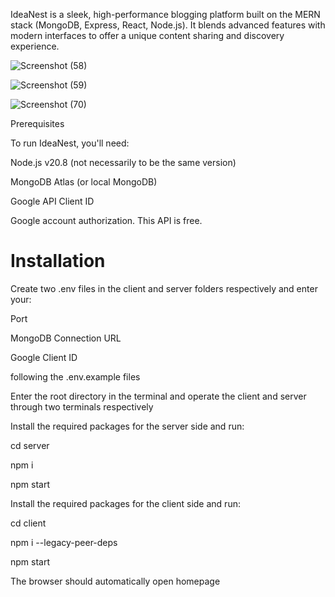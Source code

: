 IdeaNest is a sleek, high-performance blogging platform built on the MERN stack (MongoDB, Express, React, Node.js). It blends advanced features with modern interfaces to offer a unique content sharing and discovery experience.

![Screenshot (58)](https://github.com/user-attachments/assets/07a80cfb-f2e9-41bf-9f67-1ac03939de8c)

![Screenshot (59)](https://github.com/user-attachments/assets/1c2afdcc-75ed-4a2d-aaac-74f8266d8a38)

![Screenshot (70)](https://github.com/user-attachments/assets/e2595f0e-90b8-47f9-b94d-e4251e356051)


Prerequisites

To run IdeaNest, you'll need:

Node.js v20.8 (not necessarily to be the same version)

MongoDB Atlas (or local MongoDB)

Google API Client ID

Google account authorization. This API is free.

# Installation

Create two .env files in the client and server folders respectively and enter your:

Port

MongoDB Connection URL

Google Client ID

following the .env.example files

Enter the root directory in the terminal and operate the client and server through two terminals respectively

Install the required packages for the server side and run:

cd server

npm i

npm start

Install the required packages for the client side and run:

cd client

npm i --legacy-peer-deps

npm start

The browser should automatically open homepage


